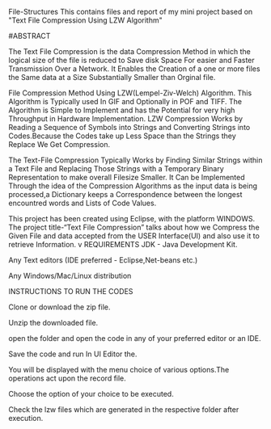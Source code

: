 File-Structures
This contains files and report of my mini project based on "Text File Compression Using LZW Algorithm"


#ABSTRACT



The Text File Compression is the data Compression Method in which the logical size of the file is reduced to Save disk Space For easier and Faster Transmission Over a Network. It Enables the Creation of a one or more files the Same data at a Size Substantially Smaller than Orginal file.

File Compression Method Using LZW(Lempel-Ziv-Welch) Algorithm.
This Algorithm is Typically used In GIF and Optionally in POF and TIFF. The Algorithm is Simple to Implement and has the Potential for very high Throughput in Hardware Implementation.
LZW Compression Works by Reading a Sequence of Symbols into Strings  and Converting Strings into Codes.Because the Codes take up Less Space than the Strings they Replace We Get Compression.

The Text-File Compression Typically Works  by Finding Similar Strings within a Text File and Replacing Those Strings with a Temporary Binary Representation to make overall Filesize Smaller.
It Can be Implemented Through the idea of the Compression Algorithms as the input data is being processed,a Dictionary keeps a Correspondence between the longest encountred words and Lists of Code Values.
 
This project has been created using Eclipse, with the platform WINDOWS. The project title-“Text File Compression” talks about how we Compress the Given File and data accepted from the USER Interface(UI) and also use it to retrieve	Information.
v
REQUIREMENTS
JDK - Java Development Kit.

Any Text editors (IDE preferred - Eclipse,Net-beans etc.)

Any Windows/Mac/Linux distribution

INSTRUCTIONS TO RUN THE CODES

Clone or download the zip file.

Unzip the downloaded file.

open the folder and open the code in any of your preferred editor or an IDE.

Save the code and run In UI Editor the.

You will be displayed with the menu choice of various options.The operations act upon the record file.

Choose the option of your choice to be executed.

Check the lzw files which are generated in the respective folder after execution.
